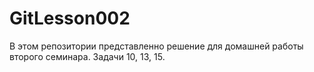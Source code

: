 # GitLesson002

В этом репозитории представленно решение для домашней работы второго семинара.
Задачи 10, 13, 15.
